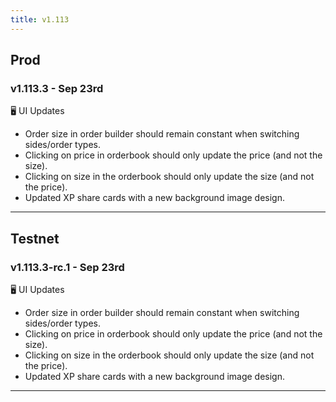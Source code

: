 ```yaml
---
title: v1.113
---
```

## Prod
### v1.113.3 - Sep 23rd
🖥️  UI Updates 
* Order size in order builder should remain constant when switching sides/order types.
* Clicking on price in orderbook should only update the price (and not the size).
* Clicking on size in the orderbook should only update the size (and not the price).
* Updated XP share cards with a new background image design.
---

## Testnet
### v1.113.3-rc.1 - Sep 23rd
🖥️  UI Updates 
* Order size in order builder should remain constant when switching sides/order types.
* Clicking on price in orderbook should only update the price (and not the size).
* Clicking on size in the orderbook should only update the size (and not the price).
* Updated XP share cards with a new background image design.
---
